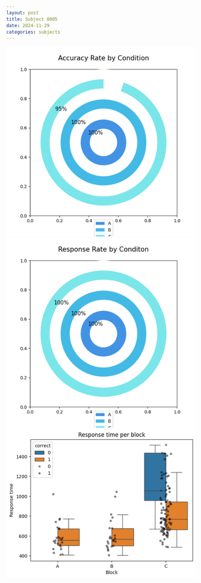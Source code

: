 ```yaml
---
layout: post
title: Subject 8005
date: 2024-11-29
categories: subjects
---
```


![](data/8005/run-14/8005_accuracy_rate.png)
![](data/8005/run-14/8005_response_rate.png)
![](data/8005/run-14/8005_rt.png)
